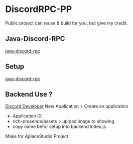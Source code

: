 # DiscordRPC-PP
Public project can reuse & build for you, but give my credit.

## Java-Discord-RPC
[java-discord-rpc](https://github.com/MinnDevelopment/java-discord-rpc/)

## Setup
[java-discord-rpc](https://github.com/MinnDevelopment/java-discord-rpc/?tab=readme-ov-file#setup)

## Backend Use ?

[Discord Developer](https://discord.com/developers/applications)
New Application > Create an application
- Application ID
- rich-presence/assets > upload image to showing
- copy name befor setup into backend index.js

Make for AplaceStudio Project

